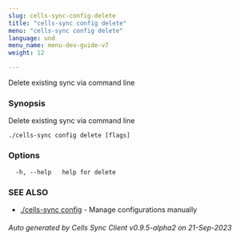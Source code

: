 ```yaml
---
slug: cells-sync-config-delete
title: "cells-sync config delete"
menu: "cells-sync config delete"
language: und
menu_name: menu-dev-guide-v7
weight: 12

---
```

Delete existing sync via command line

### Synopsis

Delete existing sync via command line

```
./cells-sync config delete [flags]
```

### Options

```
  -h, --help   help for delete
```

### SEE ALSO

* [./cells-sync config](../cells-sync-config)	 - Manage configurations manually

###### Auto generated by Cells Sync Client v0.9.5-alpha2 on 21-Sep-2023

